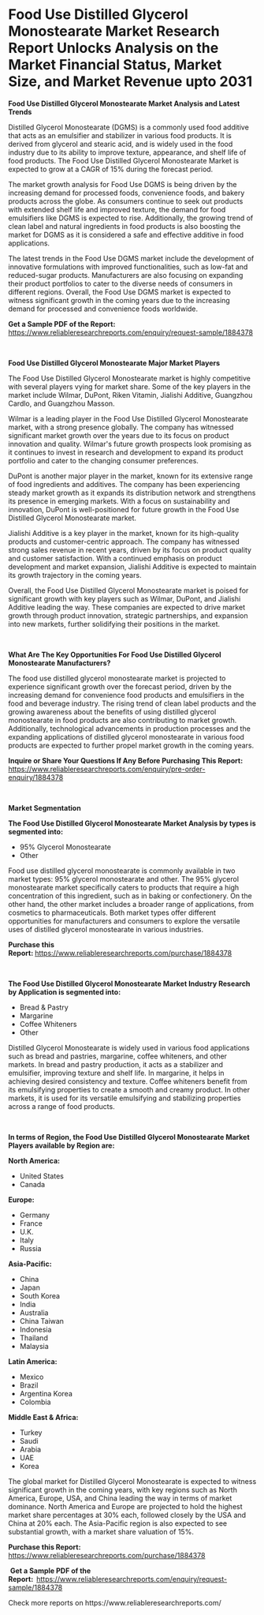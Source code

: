 <p><h1>Food Use Distilled Glycerol Monostearate Market Research Report Unlocks Analysis on the Market Financial Status, Market Size, and Market Revenue upto 2031</h1></p><p><strong>Food Use Distilled Glycerol Monostearate Market Analysis and Latest Trends</strong></p>
<p><p>Distilled Glycerol Monostearate (DGMS) is a commonly used food additive that acts as an emulsifier and stabilizer in various food products. It is derived from glycerol and stearic acid, and is widely used in the food industry due to its ability to improve texture, appearance, and shelf life of food products. The Food Use Distilled Glycerol Monostearate Market is expected to grow at a CAGR of 15% during the forecast period.</p><p>The market growth analysis for Food Use DGMS is being driven by the increasing demand for processed foods, convenience foods, and bakery products across the globe. As consumers continue to seek out products with extended shelf life and improved texture, the demand for food emulsifiers like DGMS is expected to rise. Additionally, the growing trend of clean label and natural ingredients in food products is also boosting the market for DGMS as it is considered a safe and effective additive in food applications.</p><p>The latest trends in the Food Use DGMS market include the development of innovative formulations with improved functionalities, such as low-fat and reduced-sugar products. Manufacturers are also focusing on expanding their product portfolios to cater to the diverse needs of consumers in different regions. Overall, the Food Use DGMS market is expected to witness significant growth in the coming years due to the increasing demand for processed and convenience foods worldwide.</p></p>
<p><strong>Get a Sample PDF of the Report:&nbsp;</strong> <a href="https://www.reliableresearchreports.com/enquiry/request-sample/1884378">https://www.reliableresearchreports.com/enquiry/request-sample/1884378</a></p>
<p>&nbsp;</p>
<p><strong>Food Use Distilled Glycerol Monostearate Major Market Players</strong></p>
<p><p>The Food Use Distilled Glycerol Monostearate market is highly competitive with several players vying for market share. Some of the key players in the market include Wilmar, DuPont, Riken Vitamin, Jialishi Additive, Guangzhou Cardlo, and Guangzhou Masson.</p><p>Wilmar is a leading player in the Food Use Distilled Glycerol Monostearate market, with a strong presence globally. The company has witnessed significant market growth over the years due to its focus on product innovation and quality. Wilmar's future growth prospects look promising as it continues to invest in research and development to expand its product portfolio and cater to the changing consumer preferences.</p><p>DuPont is another major player in the market, known for its extensive range of food ingredients and additives. The company has been experiencing steady market growth as it expands its distribution network and strengthens its presence in emerging markets. With a focus on sustainability and innovation, DuPont is well-positioned for future growth in the Food Use Distilled Glycerol Monostearate market.</p><p>Jialishi Additive is a key player in the market, known for its high-quality products and customer-centric approach. The company has witnessed strong sales revenue in recent years, driven by its focus on product quality and customer satisfaction. With a continued emphasis on product development and market expansion, Jialishi Additive is expected to maintain its growth trajectory in the coming years.</p><p>Overall, the Food Use Distilled Glycerol Monostearate market is poised for significant growth with key players such as Wilmar, DuPont, and Jialishi Additive leading the way. These companies are expected to drive market growth through product innovation, strategic partnerships, and expansion into new markets, further solidifying their positions in the market.</p></p>
<p>&nbsp;</p>
<p><strong>What Are The Key Opportunities For Food Use Distilled Glycerol Monostearate Manufacturers?</strong></p>
<p><p>The food use distilled glycerol monostearate market is projected to experience significant growth over the forecast period, driven by the increasing demand for convenience food products and emulsifiers in the food and beverage industry. The rising trend of clean label products and the growing awareness about the benefits of using distilled glycerol monostearate in food products are also contributing to market growth. Additionally, technological advancements in production processes and the expanding applications of distilled glycerol monostearate in various food products are expected to further propel market growth in the coming years.</p></p>
<p><strong>Inquire or Share Your Questions If Any Before Purchasing This Report:</strong> <a href="https://www.reliableresearchreports.com/enquiry/pre-order-enquiry/1884378">https://www.reliableresearchreports.com/enquiry/pre-order-enquiry/1884378</a></p>
<p>&nbsp;</p>
<p><strong>Market Segmentation</strong></p>
<p><strong>The Food Use Distilled Glycerol Monostearate Market Analysis by types is segmented into:</strong></p>
<p><ul><li>95% Glycerol Monostearate</li><li>Other</li></ul></p>
<p><p>Food use distilled glycerol monostearate is commonly available in two market types: 95% glycerol monostearate and other. The 95% glycerol monostearate market specifically caters to products that require a high concentration of this ingredient, such as in baking or confectionery. On the other hand, the other market includes a broader range of applications, from cosmetics to pharmaceuticals. Both market types offer different opportunities for manufacturers and consumers to explore the versatile uses of distilled glycerol monostearate in various industries.</p></p>
<p><strong>Purchase this Report:&nbsp;</strong><a href="https://www.reliableresearchreports.com/purchase/1884378">https://www.reliableresearchreports.com/purchase/1884378</a></p>
<p>&nbsp;</p>
<p><strong>The Food Use Distilled Glycerol Monostearate Market Industry Research by Application is segmented into:</strong></p>
<p><ul><li>Bread & Pastry</li><li>Margarine</li><li>Coffee Whiteners</li><li>Other</li></ul></p>
<p><p>Distilled Glycerol Monostearate is widely used in various food applications such as bread and pastries, margarine, coffee whiteners, and other markets. In bread and pastry production, it acts as a stabilizer and emulsifier, improving texture and shelf life. In margarine, it helps in achieving desired consistency and texture. Coffee whiteners benefit from its emulsifying properties to create a smooth and creamy product. In other markets, it is used for its versatile emulsifying and stabilizing properties across a range of food products.</p></p>
<p>&nbsp;</p>
<p><strong>In terms of Region, the Food Use Distilled Glycerol Monostearate Market Players available by Region are:</strong></p>
<p>
    <p> <strong> North America: </strong>
        <ul>
            <li>United States</li>
            <li>Canada</li>
        </ul>
        </p> 
    <p> <strong> Europe: </strong>
        <ul>
            <li>Germany</li>
            <li>France</li>
            <li>U.K.</li>
            <li>Italy</li>
            <li>Russia</li>
        </ul>
        </p> 
    <p> <strong> Asia-Pacific: </strong>
        <ul>
            <li>China</li>
            <li>Japan</li>
            <li>South Korea</li>
            <li>India</li>
            <li>Australia</li>
            <li>China Taiwan</li>
            <li>Indonesia</li>
            <li>Thailand</li>
            <li>Malaysia</li>
        </ul>
        </p> 
    <p> <strong> Latin America: </strong>
        <ul>
            <li>Mexico</li>
            <li>Brazil</li>
            <li>Argentina Korea</li>
            <li>Colombia</li>
        </ul>
        </p> 
    <p> <strong> Middle East & Africa: </strong>
        <ul>
            <li>Turkey</li>
            <li>Saudi</li>
            <li>Arabia</li>
            <li>UAE</li>
            <li>Korea</li>
        </ul>
    </p>
    </p>
<p><p>The global market for Distilled Glycerol Monostearate is expected to witness significant growth in the coming years, with key regions such as North America, Europe, USA, and China leading the way in terms of market dominance. North America and Europe are projected to hold the highest market share percentages at 30% each, followed closely by the USA and China at 20% each. The Asia-Pacific region is also expected to see substantial growth, with a market share valuation of 15%.</p></p>
<p><strong>Purchase this Report: </strong><a href="https://www.reliableresearchreports.com/purchase/1884378">https://www.reliableresearchreports.com/purchase/1884378</a></p>
<p>&nbsp;<strong>Get a Sample PDF of the Report:&nbsp;&nbsp;</strong><a href="https://www.reliableresearchreports.com/enquiry/request-sample/1884378">https://www.reliableresearchreports.com/enquiry/request-sample/1884378</a></p>
<p><strong></strong></p>
<p>Check more reports on https://www.reliableresearchreports.com/</p>